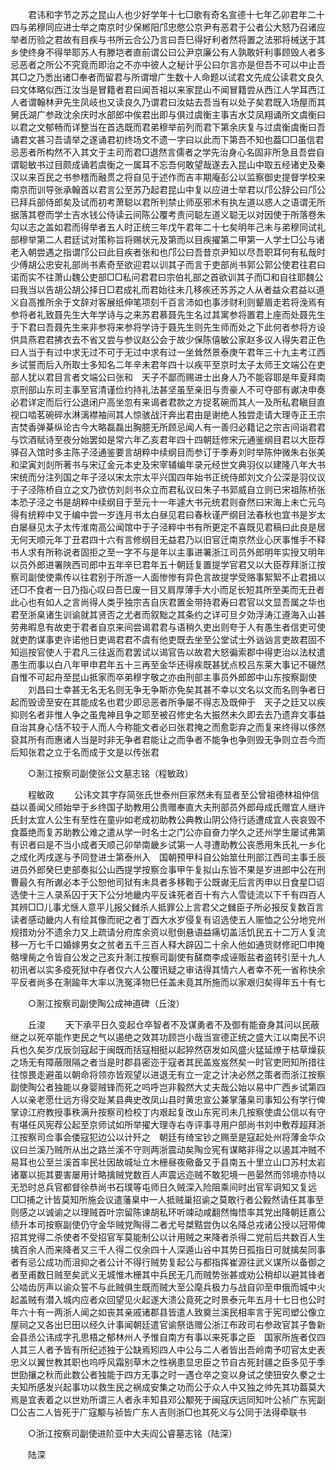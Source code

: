 <!-- { "loadSidebar": true } -->
　　君讳和字节之苏之昆山人也少好学年十七□歌有奇名宣德十七年乙卯君年二十四与弟穆同应进士举之南京时少保郴阳邝忠愍公京尹有恶君于公者公大怒乃召诸应举者历验之君故有目疾与书所云合公乃言曰吾巳得好利者然将置之法邪将械送于其乡使终身不得举耶苏人有滕垲者直前谓公曰公尹京廉公有人孰敢奸利事顾毁人者多忌恶者之所公不究竟而即治之不亦中彼人之秘计乎公曰尔言亦是但吾不可以中止吾其□之乃悉出诸□奉者而留君与所谓增广生数十人命题以试君文先成公读君文良久曰文体略似西江汝当是冒籍者君曰闻吾祖以来家昆山不闻冒籍尝从西江人学耳西江人者谓翰林尹先生凤岐也又读良久乃谓君曰汝姑去吾当有以处子矣君既入场屋而其舅氏湖广参政沈余庆时水部郎中俟君出即与俱过虞衡主事吉水艾凤翔诵所文虞衡曰以君之文郁畅而详整当在首选既而君弟穆举前列而君下第余庆复与过虞衡虞衡曰吾诵君文甚习吾请举之遂诵君初终场文不遗一字曰以此而下第吾不知也葢□□虽信君忌恶者所构然不入其文于主司而君□退然言儒者之学先治身心名固非所急且吾尝自谓聪敏书过目颇成诵若虞衡之一属耳不忘吾何敢望哉遂去入昆山中取五经诸史及秦汉以来百民之书参稽而融贯之将自见于述作而吉丰期庵彭公以监察御史提督学校来南京而训导张承翰首以君言公至苏乃起君昆山中复以应进士举君以邝公辞公曰邝公已拜兵部侍郎矣及试而初考萧聪以君所判禁止师巫邪术有执左道以惑人之语谓无所据落其卷而学士吉水钱公侍读云间陈公覆考责问聪左道义聪无以对因使于所落卷朱勾以志之盖如君而得举者五人时正统三年戊午君年二十七矣明年己未与弟穆同试礼部穆举第二人君廷试对策称旨将赐状元及第而以目疾擢第二甲第一人学士□公与诸老入朝尝遇之指谓邝公曰此目疾者张和也邝公曰吾昔京尹知以尽吾职耳何有私哉时少傅胡公忠安礼部尚书素奇至欲迎君以训其子而言于吏部尚书郭公郭公使君往君曰诺而实不往萧山魏公吏部□□私问君君曰宗伯礼部之首欲训其子而□和自往耶魏公曰我当以告胡公胡公择日□君成礼而君始往未几移疾还苏苏之人从者益众君益以道义自高推所余于文辞对客展纸伸笔项刻千百言沛如也事涉财利则颦眉走若将浼焉有参将者礼致聂先生大年学诗与之来苏君慕聂先生名过其寓参将置君上座而处聂先生于下君曰吾聂先生来非参将来参将学诗于聂先生则先生师而处之下此何者参将方设供具燕君君拂衣去不省又尝与参议赵公会于故少保陈僖敏公家赵多议人得失君正色曰人当于有过中求无过不可于无过中求有过一坐耸然景泰庚午君年三十九主考江西乡试誓而后入所取士多知名二年辛未君年四十以疾平至京时太子太师王文端公在吏部人犹以君目言者文端公曰张和　天子不鄙而赐进士出身人乃不能容耶是年夏拜南京刑部山东司主事至官清谨俭约持礼法甚坚虽至亲旧与贵豪人不可夺部有谳决申奏必君详定而后行公退闭户高坐忽有来谒者君款之方捉茗碗而其人一及所私君瞋目直视口啮茗碗碎水淋漓襟袖间其人惊骇战汗奔出君由是谢绝人独尝走请大理寺正王宗吉焚香弹棊纵论古今大略磊磊出胸臆无所顾忌闻人有一善归必籍记之宗吉间诣君君与饮酒赋诗至夜分始罢如是常六年乙亥君年四十四朝廷修宋元通鉴纲目君以大臣荐驿召入馆时多主陈子泾通鉴要言胡粹中续纲目而参订于季寿刘时举陈仲微朱右张美和梁寅刘剡所著书与宋辽金元本史及宋宰辅编年录元经世文典羽仪以建隆八年大书宋统而分注列国之年子泾以宋太宗太平兴国四年始书正统侍郎刘文介公深是羽仪议于子泾陈桥自立之文乃欲仿刘剡书众立而君私议曰朱子书郭威自立则已宋祖陈桥张本恐子泾之书是胡粹中续纲目于至元十一年遽大书元统君则奋然曰宋海上未亡元乌得有统粹中又于编中尝一岁连月书太白昼见君曰春秋谨严纲目法春秋也宜书是岁太白屡昼见太子太传淮南高公闻馆中于子泾粹中书有所更定不喜既见君稿曰此良是居无何天顺元年丁丑君四十六有言修纲目无益君乃以旧官迁南京然业心厌事惟手不释书人求有所称说者固拒之至一字不与是年以主事进署浙江司员外郎明年实授又明年以员外郎进署陜西司郎中五年辛巳君年五十朝廷复置提学官君又以大臣荐拜浙江按察司副使使乘传以往君别于所游一人面惨惨有异色言故提学受赂事絮絮不止君揖以还□不食者一日乃指心叹曰吾巳废一目又肩厚薄手大小而足长短其所至美而无丑者此心也有如人之言尚得人类乎独宗吉自庆君置金带持君寿曰君官以文显吾属之华也君至浙臬诸生训谕就其贤否之尤者而叙黜之其条约之详可旦夕効浮涛江遵海入山甚劳弗暇息有故吏于君者自京来间尝谒君君与语稍久吏出则夸于人有愚生者信吏可使就吏酌谋事吏许诺他日吏谒君君不虞有他吏既去坐至公堂试士外讻讻言吏故君固不知巡按官使人于君凡三往返而君罢试以谒官告以故君大怒徧索郡中得吏治以法杖遣愚生而事以白八年甲申君年五十三再至金华还得疾既甚犹点校吕东莱大事记不辍然自惟不可起舟至昆山抵家而卒弟穆字敬之亦由刑部主事员外郎郎中山东按察副使 
　　刘昌曰士幸甚无名无名则无争无争斯亦免矣其甚不幸以文名以文而名则争者日起而毁谤至安在其能成名也君少即忌恶者所争屡不得志及既伸于　天子之廷又以疾抑则名者非惟人争之虽鬼神且争之耶至被召修史名大振然未久即去去乃遗弃文事益自治其身心恬不较于人而人今称能文者必曰张君掩之而愈彰弃之而复来终得以侈然裒其所有而惠诸人当是时非无争者君能让之而争者不能争也争则毁无争则立吾今而后知张君之立于名而成于文是以传张君 

　　○淛江按察司副使张公文墓志铭（程敏政） 

　　程敏政 
　　公讳文其字存简张氏世泰州巨家然未有显者至公曾祖德林祖仲信益以善闻父颀始举于乡终国子助教用公贵赠奉直大夫刑部员外郎母成氏赠宜人继许氏封太宜人公生有至性在童丱如老成初助教公典教山阴公侍行适遭成宜人丧哀毁不食葢绝而复苏助教公难之遣从学一时名士之门公亦自奋力学久之还州学生屡试弗第有识者曰是不当小成者天顺己卯举南畿乡试第一人寻遭助教公丧悉用朱氏礼一乡化之成化丙戌遂与予同登进士第泰州入　国朝预甲科自公始筮仕刑部江西司主事壬辰进员外郎癸巳吏部奏拟公山西提学按察佥事甲午复拟山东皆不果是岁进郎中公在刑曹最久有所谳必本于公恕他司狱有未具者多移鞫于公既谳无后言丙申以日食星□诏选使十三人录系囚于天下公分地畿内平反诛死者百十有六人雪徒流以下千有四百人其辨□□儿事尤惬人意平儿报父雠杀人抵罪公上言君父之雠臣子所必报反复数百言读者感动畿内人有绘其像而祀之者丁酉大水岁侵复有诏选使五人赈恤之公分地兖州规措劝分不遗余力又上疏请分府库余资以慰倒悬语益痛切盖活饥民五十二万人复流移一万七千口婚嫁男女之贫者五千三百人释大辟囚二十余人他如通货财修祀□申掩骼埋胔之令皆自公发之己亥升淛江按察司副使有醝商李成诬贩盐者盗转引至十九人初讯者以实多疫死狱中存者仅六人公覆讯疑之审诘得其情六人者幸不死一省称快余平反者尚多在淛踰年大率以洗冤泽物巳任盖未竟其所施而以家艰归矣得年五十有七 

　　○淛江按察司副使陶公成神道碑（丘浚） 

　　丘浚 
　　天下承平日久变起仓卒智者不及谋勇者不及御有能奋身其问以民蔽继之以死卒能作吏民之气以遏绝之效其功顾岂小哉当宣德正统之盛大江以南民不识兵也久矣岁戊辰剑寇起于闽既而括寇相挺以起猝然窃发如风盛火猛延燎于枯草燥荻之场无有障蔽限隔之者当是时郡县密迩于寇者其民盖岌岌然矣一时官吏罔知所措往往惊畏走避虽以朝命将领亦皆观望以进退无有立一定之计决必然之策者而浙江按察副使陶公者独能以身婴贼锋而死之呜呼岂非毅然大丈夫哉公始以易中广西乡试第四人以亲老愿仕远方得交趾某县典史改凤山县时黄忠宣公兼掌藩臬司事知公有学行俾掌谅江府教授事秩满升按察司检校丁内艰起复改山东宪司未几按察使虞公信以有守有堪任风宪荐公起至京师试如所举擢大理寺右寺评事寻用户部尚书刘中敷荐超拜浙江按察司佥事会倭寇犯边公以计歼之　朝廷有绮宝钞之赐至是寇起处州将薄金华众议曰兰溪乃贼所从出之路兰溪不守则两浙震动矣陶佥宪有谋略非得之以遏其冲贼不易耳也公至兰溪首率民壮因故城址立木栅昼夜儆备又于县南五十里立山口苏村太岩诸寨以扼其要害屡用计略擒贼党数百人声震远迩贼不敢犯境一邑晏然而邻境亦恃以无恐时总兵官都督徐恭尚书石璞等屯师日久贼深入险阻乘间时出官军诇知又复远□□捕之计皆莫知所施会议遣藩臬中一人抵贼巢招谕之莫敢行者公毅然请任其事至则感之以诚谕之以理贼首叶宗留陈谏胡私环听竦动咸翻然悔悟率其党出降朝廷嘉公绩升本司按察副使仍守金华贼党陶得二者尤号桀黠尝伪以名降总戎诸公授以冠带俾招其党得二杀使者不受招官军莫能制公以计用贼之来降者杀得二党前后共数百人生擒百余人而来降者又三千人得二仅余四十人深遁山谷中其势日孤指日可就擒矣同事者有忌公成功而沮抑之者公计不得行贼势复起公与都指挥崔源往武义谋所以备御之者至甫数日贼至矣武义无城惟木栅其中兵民无几而贼势张甚或劝公稍却以避其锋者公啮齿厉声以谕众誓不与此贼俱生既而贼大至公麾兵极力与战自卯至申俄而城中火起盖贼有潜入城内应者众回望见火起遂大溃公竟死之时景泰元年五月十七日也公时年六十有一两浙人闻之如丧其亲戚诸郡县皆遣人致奠兰溪民相率言于宪司塑公像立屋祠之又各出巳田以经久计事闻朝廷遣官谕祭诰赠公浙江布政司右参政官其子鲁新会县丞公讳成字孔思梧之郁林州人予惟自南方有事以来死事之臣　国家所旌者仅四人其三人者予皆有所纪述独于公缺焉矧四人中公与二人者皆出吾岭南予叨官太史表忠义以翼世教其职也呜呼风霜别草木之性祸患显忠臣之节自古死封疆之臣多见于季世劻攘之秋而此数公者独能于四方无事之时一遇仓卒之变以身试之使狃安久豢之士夫知所感发兴起事功以救生民之祸成安集之功而公于众人中又独之帅先其功葢莫大焉是宜表着之以世劝所谓三人者永丰知县邓公颙死于闽寇庆远同知叶公祯广东宪副□公吉二人皆死于广寇颙与祯皆广东人吉则浙□也其死义与公同于法得牵联书 

　　○浙江按察司副使进阶亚中大夫阎公睿墓志铭（陆深） 

　　陆深 
